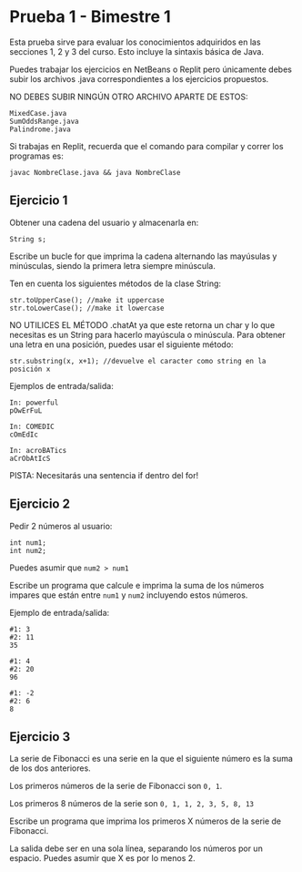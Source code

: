 # Prueba 1 - Bimestre 1

Esta prueba sirve para evaluar los conocimientos adquiridos en las secciones 1, 2 y 3 del curso. Esto incluye la sintaxis básica de Java.

Puedes trabajar los ejercicios en NetBeans o Replit pero únicamente debes subir los archivos .java correspondientes a los ejercicios propuestos. 

NO DEBES SUBIR NINGÚN OTRO ARCHIVO APARTE DE ESTOS:
```
MixedCase.java
SumOddsRange.java
Palindrome.java
```

Si trabajas en Replit, recuerda que el comando para compilar y correr los programas es:

```
javac NombreClase.java && java NombreClase
```

## Ejercicio 1
Obtener una cadena del usuario y almacenarla en:

`String s;`

Escribe un bucle for que imprima la cadena alternando las mayúsulas y minúsculas, siendo la primera letra siempre minúscula.

Ten en cuenta los siguientes métodos de la clase String:

```
str.toUpperCase(); //make it uppercase
str.toLowerCase(); //make it lowercase
```

NO UTILICES EL MÉTODO .chatAt ya que este retorna un char y lo que necesitas es un String para hacerlo mayúscula o minúscula. Para obtener una letra en una posición,
puedes usar el siguiente método:

`str.substring(x, x+1); //devuelve el caracter como string en la posición x`

Ejemplos de entrada/salida:
```
In: powerful
pOwErFuL

In: COMEDIC
cOmEdIc

In: acroBATics
aCrObAtIcS
```
PISTA: Necesitarás una sentencia if dentro del for!

## Ejercicio 2
Pedir 2 números al usuario:

```
int num1;
int num2;
```

Puedes asumir que `num2 > num1`

Escribe un programa que calcule e imprima la suma de los números impares que están entre `num1` y `num2` incluyendo estos números.

Ejemplo de entrada/salida:
```
#1: 3
#2: 11
35

#1: 4
#2: 20
96

#1: -2
#2: 6
8
```

## Ejercicio 3
La serie de Fibonacci es una serie en la que el siguiente número es la suma de los dos anteriores.

Los primeros números de la serie de Fibonacci son `0, 1`.

Los primeros 8 números de la serie son `0, 1, 1, 2, 3, 5, 8, 13`

Escribe un programa que imprima los primeros X números de la serie de Fibonacci.

La salida debe ser en una sola línea, separando los números por un espacio. Puedes asumir que X es por lo menos 2.
